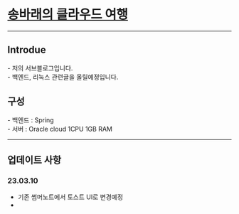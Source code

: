 # <a href="https://www.gihun-blog.com/">송바래의 클라우드 여행</a>

<hr>

## Introdue
<p/>
 -  저의 서브블로그입니다.
<br/>   
 - 백엔드, 리눅스 관련글을 올릴예정입니다.
 
 ## 구성
 <p/>
 - 백엔드 : Spring
 <br/>
 - 서버 : Oracle cloud 1CPU 1GB RAM


<hr>

## 업데이트 사항

### 23.03.10 
- 기존 썸머노트에서 토스트 UI로 변경예정
- 